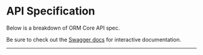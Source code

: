 # API Specification

Below is a breakdown of ORM Core API spec.

Be sure to check out the [Swagger docs](https://demo-orm.sage.edu/api/documentation) for interactive documentation.

---
